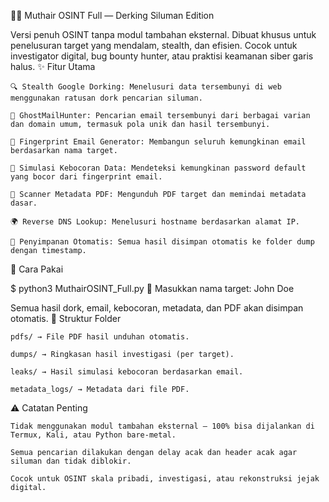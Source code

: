 🕵️‍♂️ Muthair OSINT Full — Derking Siluman Edition

Versi penuh OSINT tanpa modul tambahan eksternal. Dibuat khusus untuk penelusuran target yang mendalam, stealth, dan efisien. Cocok untuk investigator digital, bug bounty hunter, atau praktisi keamanan siber garis halus.
✨ Fitur Utama

    🔍 Stealth Google Dorking: Menelusuri data tersembunyi di web menggunakan ratusan dork pencarian siluman.

    📧 GhostMailHunter: Pencarian email tersembunyi dari berbagai varian dan domain umum, termasuk pola unik dan hasil tersembunyi.

    🧠 Fingerprint Email Generator: Membangun seluruh kemungkinan email berdasarkan nama target.

    🛑 Simulasi Kebocoran Data: Mendeteksi kemungkinan password default yang bocor dari fingerprint email.

    📄 Scanner Metadata PDF: Mengunduh PDF target dan memindai metadata dasar.

    🌍 Reverse DNS Lookup: Menelusuri hostname berdasarkan alamat IP.

    🧾 Penyimpanan Otomatis: Semua hasil disimpan otomatis ke folder dump dengan timestamp.

🧪 Cara Pakai

$ python3 MuthairOSINT_Full.py
🧠 Masukkan nama target: John Doe

Semua hasil dork, email, kebocoran, metadata, dan PDF akan disimpan otomatis.
📁 Struktur Folder

    pdfs/ → File PDF hasil unduhan otomatis.

    dumps/ → Ringkasan hasil investigasi (per target).

    leaks/ → Hasil simulasi kebocoran berdasarkan email.

    metadata_logs/ → Metadata dari file PDF.

⚠️ Catatan Penting

    Tidak menggunakan modul tambahan eksternal — 100% bisa dijalankan di Termux, Kali, atau Python bare-metal.

    Semua pencarian dilakukan dengan delay acak dan header acak agar siluman dan tidak diblokir.

    Cocok untuk OSINT skala pribadi, investigasi, atau rekonstruksi jejak digital.
